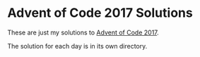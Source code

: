 Advent of Code 2017 Solutions
=============================

These are just my solutions to [Advent of Code 2017](https://adventofcode.com/2017/).

The solution for each day is in its own directory.
